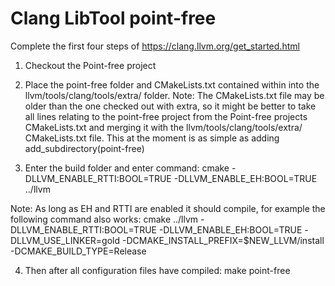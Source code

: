 # Clang LibTool point-free

Complete the first four steps of https://clang.llvm.org/get_started.html 

1) Checkout the Point-free project
2) Place the point-free folder and CMakeLists.txt contained within into the llvm/tools/clang/tools/extra/ folder.
Note: The CMakeLists.txt file may be older than the one checked out with extra, so it might be better to take all lines relating to the point-free project from the Point-free projects CMakeLists.txt and merging it with the llvm/tools/clang/tools/extra/ CMakeLists.txt file. This at the moment is as simple as adding add_subdirectory(point-free)  

3) Enter the build folder and enter command: cmake -DLLVM_ENABLE_RTTI:BOOL=TRUE -DLLVM_ENABLE_EH:BOOL=TRUE ../llvm 

Note: As long as EH and RTTI are enabled it should compile, for example the following command also works: cmake ../llvm -DLLVM_ENABLE_RTTI:BOOL=TRUE -DLLVM_ENABLE_EH:BOOL=TRUE -DLLVM_USE_LINKER=gold -DCMAKE_INSTALL_PREFIX=$NEW_LLVM/install -DCMAKE_BUILD_TYPE=Release

4) Then after all configuration files have compiled: make point-free


